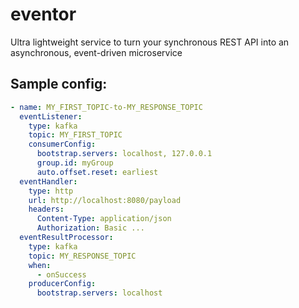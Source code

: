 # eventor

Ultra lightweight service to turn your synchronous REST API into an asynchronous, event-driven microservice

## Sample config:

```yaml
- name: MY_FIRST_TOPIC-to-MY_RESPONSE_TOPIC
  eventListener:
    type: kafka
    topic: MY_FIRST_TOPIC
    consumerConfig:
      bootstrap.servers: localhost, 127.0.0.1
      group.id: myGroup
      auto.offset.reset: earliest
  eventHandler:
    type: http
    url: http://localhost:8080/payload
    headers:
      Content-Type: application/json
      Authorization: Basic ...
  eventResultProcessor:
    type: kafka
    topic: MY_RESPONSE_TOPIC
    when:
      - onSuccess
    producerConfig:
      bootstrap.servers: localhost
```
